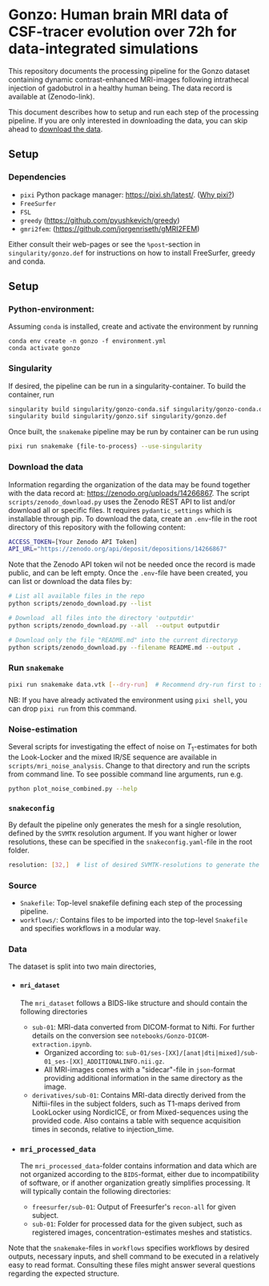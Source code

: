 # Gonzo: Human brain MRI data of CSF-tracer evolution over 72h for data-integrated simulations
This repository documents the processing pipeline for the Gonzo dataset containing dynamic contrast-enhanced MRI-images following intrathecal injection of gadobutrol in a healthy human being. 
The data record is available at (Zenodo-link). 

This document describes how to setup and run each step of the processing pipeline. If you are only interested in downloading the data, you can skip ahead to [download the data](#download-the-data).
## Setup
### Dependencies
- `pixi` Python package manager: https://pixi.sh/latest/. ([Why pixi?](https://ericmjl.github.io/blog/2024/8/16/its-time-to-try-out-pixi/))
- `FreeSurfer`
- `FSL`
- `greedy` (https://github.com/pyushkevich/greedy)
- `gmri2fem`: (https://github.com/jorgenriseth/gMRI2FEM)

Either consult their web-pages or see the `%post`-section in `singularity/gonzo.def` for instructions on how to install FreeSurfer, greedy and conda.

## Setup
### Python-environment:
Assuming `conda` is installed, create and activate the environment by running
```
conda env create -n gonzo -f environment.yml
conda activate gonzo
```

### Singularity
If desired, the pipeline can be run in a singularity-container. To build the container, run
```bash
singularity build singularity/gonzo-conda.sif singularity/gonzo-conda.def;
singularity build singularity/gonzo.sif singularity/gonzo.def
```
Once built, the `snakemake` pipeline may be run by container can be run using 
```bash
pixi run snakemake {file-to-process} --use-singularity
```

### Download the data
Information regarding the organization of the data may be found together with the data record at: https://zenodo.org/uploads/14266867.
The script `scripts/zenodo_download.py` uses the Zenodo REST API to list and/or download all or specific files.
It requires `pydantic_settings` which is installable through pip. 
To download the data, create an `.env`-file in the root directory of this repository with the following content:
```bash
ACCESS_TOKEN=[Your Zenodo API Token]
API_URL="https://zenodo.org/api/deposit/depositions/14266867"
```
Note that the Zenodo API token wil not be needed once the record is made public, and can be left empty.
Once the `.env`-file have been created, you can list or download the data files by: 
```bash
# List all available files in the repo
python scripts/zenodo_download.py --list 

# Download  all files into the directory 'outputdir'
python scripts/zenodo_download.py --all  --output outputdir

# Download only the file "README.md" into the current directoryp
python scripts/zenodo_download.py --filename README.md --output .
```

### Run `snakemake`
```bash
pixi run snakemake data.vtk [--dry-run]  # Recommend dry-run first to see the list of jobs needed to generate the files. The remove them to run the jobs.
```
NB: If you have already activated the environment using `pixi shell`, you can drop `pixi run` from this command.

### Noise-estimation
Several scripts for investigating the effect of noise on $T_1$-estimates for both the Look-Locker and the mixed IR/SE sequence are available in `scripts/mri_noise_analysis`. Change to that directory and run the scripts from command line. To see possible command line arguments, run e.g.
```bash
python plot_noise_combined.py --help
```

### `snakeconfig`
By default the pipeline only generates the mesh for a single resolution, defined by the `SVMTK` resolution argument. If you want higher or lower resolutions, these can be specified in the `snakeconfig.yaml`-file in the root folder.
```bash
resolution: [32,]  # list of desired SVMTK-resolutions to generate the meshes for.
```

### Source
- `Snakefile`: Top-level snakefile defining each step of the processing pipeline. 
- `workflows/`: Contains files to be imported into the top-level `Snakefile` and specifies workflows in a modular way.

### Data
The dataset is split into two main directories,
- #### `mri_dataset`
    The `mri_dataset` follows a BIDS-like structure and should contain the following directories
    - `sub-01`: MRI-data converted from DICOM-format to Nifti. For further details on the conversion see `notebooks/Gonzo-DICOM-extraction.ipynb`.
        - Organized according to: 
            `sub-01/ses-[XX]/[anat|dti|mixed]/sub-01_ses-[XX]_ADDITIONALINFO.nii.gz`.
        - All MRI-images comes with a "sidecar"-file in `json`-format providing additional information in the same directory as the image.
    - `derivatives/sub-01`: Contains MRI-data directly derived from the Niftii-files in the subject folders, such as T1-maps derived from LookLocker using NordicICE, or from Mixed-sequences using the provided code. Also contains a table with sequence acquisition times in seconds, relative to injection_time.

- ### `mri_processed_data`
    The `mri_processed_data`-folder contains information and data which are not organized according to the `BIDS`-format, either due to incompatibility of software, or if another organization greatly simplifies processing.
    It will typically contain the following directories:
    - `freesurfer/sub-01`: Output of Freesurfer's `recon-all` for given subject.
    - `sub-01`: Folder for processed data for the given subject, such as registered images, concentration-estimates meshes and statistics.


Note that the `snakemake`-files in `workflows` specifies workflows by desired outputs, necessary inputs, and shell command to be executed in a relatively easy to read format. Consulting these files might answer several questions regarding the expected structure.